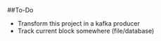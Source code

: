 ##To-Do

* Transform this project in a kafka producer
* Track current block somewhere (file/database)